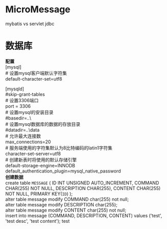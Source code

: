 # MicroMessage
mybatis vs servlet jdbc
# 数据库
**配置**  
[mysql]  
\# 设置mysql客户端默认字符集  
default-character-set=utf8  
 
[mysqld]  
\#skip-grant-tables  
\# 设置3306端口  
port = 3306  
\# 设置mysql的安装目录  
\#basedir=..\  
\# 设置mysql数据库的数据的存放目录  
\#datadir=..\data  
\# 允许最大连接数  
max_connections=20  
\# 服务端使用的字符集默认为8比特编码的latin1字符集  
character-set-server=utf8  
\# 创建新表时将使用的默认存储引擎  
default-storage-engine=INNODB  
default_authentication_plugin=mysql_native_password  
**创建数据**  
create table `MESSAGE` (
ID INT UNSIGNED AUTO_INCREMENT,
COMMAND CHAR(255) NOT NULL,
DESCRIPTION CHAR(255),
CONTENT CHAR(255) NOT NULL,
PRIMARY KEY(`ID`)
);  
alter table message modify COMMAND char(255) not null;  
alter table message modify DESCRIPTION char(255);  
alter table message modify CONTENT char(255) not null;  
insert into message (COMMAND, DESCRIPTION, CONTENT) values ('test', 'test desc', 'test content');
test